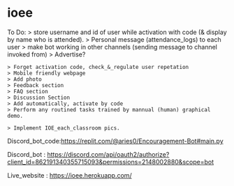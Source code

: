 # ioee

To Do:
    > store username and id of user while activation with code (& display by name who is attended).
    > Personal message (attendance_logs) to each user
    > make bot working in other channels (sending message to channel invoked from)
    > Advertise?

    > Forget activation code, check_&_regulate user repetation    
    > Mobile friendly webpage
    > Add photo
    > Feedback section
    > FAQ section
    > Discussion Section
    > Add automatically, activate by code
    > Perform any routined tasks trained by mannual (human) graphical demo.
    
    > Implement IOE_each_classroom pics.
    
Discord_bot_code:https://replit.com/@aries0/Encouragement-Bot#main.py

Discord_bot : https://discord.com/api/oauth2/authorize?client_id=862191340355715093&permissions=2148002880&scope=bot

Live_website : https://ioee.herokuapp.com/


